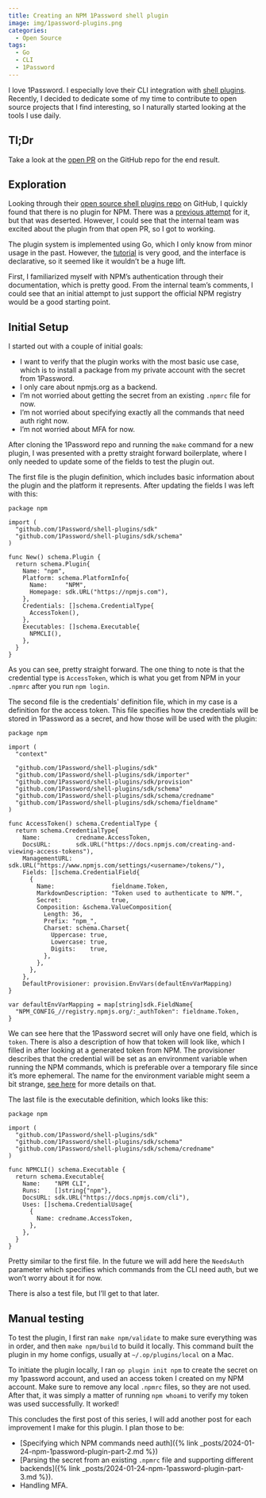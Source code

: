 ```yaml
---
title: Creating an NPM 1Password shell plugin
image: img/1password-plugins.png
categories:
  - Open Source
tags:
  - Go
  - CLI
  - 1Password
---
```


I love 1Password. I especially love their CLI integration with [shell plugins](https://developer.1password.com/docs/cli/shell-plugins). Recently, I decided to dedicate some of my time to contribute to open source projects that I find interesting, so I naturally started looking at the tools I use daily.

## Tl;Dr

Take a look at the [open PR](https://github.com/1Password/shell-plugins/pull/422) on the GitHub repo for the end result.

## Exploration

Looking through their [open source shell plugins repo](https://github.com/1Password/shell-plugins) on GitHub, I quickly found that there is no plugin for NPM. There was a [previous attempt](https://github.com/1Password/shell-plugins/pull/168) for it, but that was deserted. However, I could see that the internal team was excited about the plugin from that open PR, so I got to working.

The plugin system is implemented using Go, which I only know from minor usage in the past. However, the [tutorial](https://developer.1password.com/docs/cli/shell-plugins/contribute) is very good, and the interface is declarative, so it seemed like it wouldn’t be a huge lift.

First, I familiarized myself with NPM’s authentication through their documentation, which is pretty good. From the internal team’s comments, I could see that an initial attempt to just support the official NPM registry would be a good starting point.

## Initial Setup

I started out with a couple of initial goals:

- I want to verify that the plugin works with the most basic use case, which is to install a package from my private account with the secret from 1Password.
- I only care about npmjs.org as a backend.
- I’m not worried about getting the secret from an existing `.npmrc` file for now.
- I’m not worried about specifying exactly all the commands that need auth right now.
- I’m not worried about MFA for now.

After cloning the 1Password repo and running the `make` command for a new plugin, I was presented with a pretty straight forward boilerplate, where I only needed to update some of the fields to test the plugin out.

The first file is the plugin definition, which includes basic information about the plugin and the platform it represents. After updating the fields I was left with this:

```golang
package npm

import (
  "github.com/1Password/shell-plugins/sdk"
  "github.com/1Password/shell-plugins/sdk/schema"
)

func New() schema.Plugin {
  return schema.Plugin{
    Name: "npm",
    Platform: schema.PlatformInfo{
      Name:     "NPM",
      Homepage: sdk.URL("https://npmjs.com"),
    },
    Credentials: []schema.CredentialType{
      AccessToken(),
    },
    Executables: []schema.Executable{
      NPMCLI(),
    },
  }
}
```

As you can see, pretty straight forward. The one thing to note is that the credential type is `AccessToken`, which is what you get from NPM in your `.npmrc` after you run `npm login`.

The second file is the credentials' definition file, which in my case is a definition for the access token. This file specifies how the credentials will be stored in 1Password as a secret, and how those will be used with the plugin:

```golang
package npm

import (
  "context"

  "github.com/1Password/shell-plugins/sdk"
  "github.com/1Password/shell-plugins/sdk/importer"
  "github.com/1Password/shell-plugins/sdk/provision"
  "github.com/1Password/shell-plugins/sdk/schema"
  "github.com/1Password/shell-plugins/sdk/schema/credname"
  "github.com/1Password/shell-plugins/sdk/schema/fieldname"
)

func AccessToken() schema.CredentialType {
  return schema.CredentialType{
    Name:          credname.AccessToken,
    DocsURL:       sdk.URL("https://docs.npmjs.com/creating-and-viewing-access-tokens"),
    ManagementURL: sdk.URL("https://www.npmjs.com/settings/<username>/tokens/"),
    Fields: []schema.CredentialField{
      {
        Name:                fieldname.Token,
        MarkdownDescription: "Token used to authenticate to NPM.",
        Secret:              true,
        Composition: &schema.ValueComposition{
          Length: 36,
          Prefix: "npm_",
          Charset: schema.Charset{
            Uppercase: true,
            Lowercase: true,
            Digits:    true,
          },
        },
      },
    },
    DefaultProvisioner: provision.EnvVars(defaultEnvVarMapping)
}

var defaultEnvVarMapping = map[string]sdk.FieldName{
  "NPM_CONFIG_//registry.npmjs.org/:_authToken": fieldname.Token,
}
```

We can see here that the 1Password secret will only have one field, which is `token`.
There is also a description of how that token will look like, which I filled in after looking at a generated token from NPM.
The provisioner describes that the credential will be set as an environment variable when running the NPM commands, which is preferable over a temporary file since it’s more ephemeral.
The name for the environment variable might seem a bit strange, [see here](https://github.com/npm/cli/issues/3985#issuecomment-1195946239) for more details on that.

The last file is the executable definition, which looks like this:

```golang
package npm

import (
  "github.com/1Password/shell-plugins/sdk"
  "github.com/1Password/shell-plugins/sdk/schema"
  "github.com/1Password/shell-plugins/sdk/schema/credname"
)

func NPMCLI() schema.Executable {
  return schema.Executable{
    Name:    "NPM CLI",
    Runs:    []string{"npm"},
    DocsURL: sdk.URL("https://docs.npmjs.com/cli"),
    Uses: []schema.CredentialUsage{
      {
        Name: credname.AccessToken,
      },
    },
  }
}
```

Pretty similar to the first file. In the future we will add here the `NeedsAuth` parameter which specifies which commands from the CLI need auth, but we won’t worry about it for now.

There is also a test file, but I’ll get to that later.

## Manual testing

To test the plugin, I first ran `make npm/validate` to make sure everything was in order, and then `make npm/build` to build it locally. This command built the plugin in my home configs, usually at `~/.op/plugins/local` on a Mac.

To initiate the plugin locally, I ran `op plugin init npm` to create the secret on my 1password account, and used an access token I created on my NPM account. Make sure to remove any local `.npmrc` files, so they are not used.
After that, it was simply a matter of running `npm whoami` to verify my token was used successfully. It worked!

_<script async id="asciicast-633115" src="https://asciinema.org/a/633115.js"></script>_

This concludes the first post of this series, I will add another post for each improvement I make for this plugin. I plan those to be:

- [Specifying which NPM commands need auth]({% link _posts/2024-01-24-npm-1password-plugin-part-2.md %})
- [Parsing the secret from an existing `.npmrc` file and supporting different backends]({% link _posts/2024-01-24-npm-1password-plugin-part-3.md %}).
- Handling MFA.
